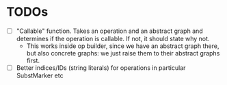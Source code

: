 # TODOs
- [ ] "Callable" function. Takes an operation and an abstract graph and determines if the operation is callable. If not, it should state why not.
  - This works inside op builder, since we have an abstract graph there, but also concrete graphs: we just raise them to their abstract graphs first.
- [ ] Better indices/IDs (string literals) for operations in particular SubstMarker etc